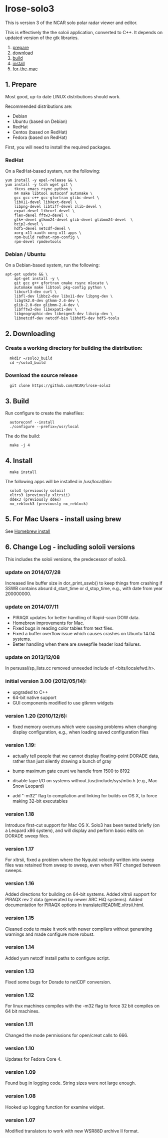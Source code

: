 # lrose-solo3

This is version 3 of the NCAR solo polar radar viewer and editor.

This is effectively the the soloii application, converted to C++.
It depends on updated version of the gtk libraries.

1. [prepare](#prepare)
2. [download](#download)
3. [build](#build)
4. [install](#install)
5. [for-the-mac](#forthemac)

<a name="prepare"/>

## 1. Prepare

Most good, up-to date LINUX distributions should work.

Recommended distributions are:

  * Debian
  * Ubuntu (based on Debian)
  * RedHat
  * Centos (based on RedHat)
  * Fedora (based on RedHat)

First, you will need to install the required packages.

### RedHat

On a RedHat-based system, run the following:

```
yum install -y epel-release && \
yum install -y tcsh wget git \
    tkcvs emacs rsync python \
    m4 make libtool autoconf automake \
    gcc gcc-c++ gcc-gfortran glibc-devel \
    libX11-devel libXext-devel \
    libpng-devel libtiff-devel zlib-devel \
    expat-devel libcurl-devel \
    flex-devel fftw3-devel \
    gtk+-devel gtkmm24-devel glib-devel glibmm24-devel  \
    bzip2-devel \
    hdf5-devel netcdf-devel \
    xorg-x11-xauth xorg-x11-apps \
    rpm-build redhat-rpm-config \
    rpm-devel rpmdevtools
```

### Debian / Ubuntu

On a Debian-based system, run the following:

```
apt-get update && \
    apt-get install -y \
    git gcc g++ gfortran cmake rsync mlocate \
    automake make libtool pkg-config python \
    libcurl3-dev curl \
    libfl-dev libbz2-dev libx11-dev libpng-dev \
    libgtk2.0-dev gtkmm-2.4-dev \
    glib-2.0-dev glibmm-2.4-dev \
    libfftw3-dev libexpat1-dev \
    libgeographic-dev libeigen3-dev libzip-dev \
    libnetcdf-dev netcdf-bin libhdf5-dev hdf5-tools
```

<a name="download"/>

## 2. Downloading

### Create a working directory for building the distribution:

```
  mkdir ~/solo3_build
  cd ~/solo3_build
```

### Download the source release

```
  git clone https://github.com/NCAR/lrose-solo3 
```

<a name="build"/>

## 3. Build

Run configure to create the makefiles:

```
  autoreconf --install
  ./configure --prefix=/usr/local
```

The do the build:

```
  make -j 4
```

<a name="install"/>

## 4. Install

```
  make install
```

The following apps will be installed in /usr/local/bin:

```
  solo3 (previously soloii)
  xltrs3 (previously xltrsii)
  ddex3 (previously ddex)
  nx_reblock3 (previously nx_reblock)
```

<a name="forthemac"/>

## 5. For Mac Users - install using brew

See [Homebrew install](./homebrew_install.mac_osx.md)

<a name="changelog"/>

## 6. Change Log - including soloii versions

This includes the soloii versions, the predecessor of solo3.

### update on 2014/07/28

Increased line buffer size in dor_print_sswb() to keep things from crashing
if SSWB contains absurd d_start_time or d_stop_time, e.g., with date from 
year 200000000.

### update on 2014/07/11

* PIRAQX updates for better handling of Rapid-scan DOW data.
* Homebrew improvements for Mac.
* Fixed bugs in reading color tables from text files.
* Fixed a buffer overflow issue which causes crashes on Ubuntu 14.04 systems.
* Better handling when there are sweepfile header load failures.

### update on 2013/12/08

In persusal/sp_lists.cc removed unneeded include of <bits/localefwd.h>.

### initial version 3.00 (2012/05/14):

* upgraded to C++
* 64-bit native support
* GUI components modified to use gtkmm widgets
  
### version 1.20 (2010/12/6):

* fixed memory overruns which were causing problems when changing display
  configuration, e.g., when loading saved configuration files
  
### version 1.19: 

* actually tell people that we cannot display floating-point DORADE data,
    rather than just silently drawing a bunch of gray

* bump maximum gate count we handle from 1500 to 8192
* disable tape I/O on systems without /usr/include/sys/mtio.h (e.g.,
    Mac Snow Leopard)
* add "-m32" flag to compilation and linking for builds on OS X, to
    force making 32-bit executables
    
### version 1.18

Introduce first-cut support for Mac OS X.  Solo3 has been
tested briefly (on a Leopard x86 system), and will display and perform
basic edits on DORADE sweep files.

### version 1.17

For xltrsii, fixed a problem where the Nyquist velocity 
written into sweep files was retained from sweep to sweep, even when 
PRT changed between sweeps.

### version 1.16

Added directions for building on 64-bit systems.  Added xltrsii
support for PIRAQX rev 2 data (generated by newer ARC HiQ systems).  Added
documentation for PIRAQX options in translate/README.xltrsii.html.

### version 1.15

Cleaned code to make it work with newer compilers without 
generating warnings and made configure more robust.

### version 1.14

Added yum netcdf install paths to configure script. 

### version 1.13

Fixed some bugs for Dorade to netCDF conversion.

### version 1.12

For linux machines compiles with the -m32 flag to 
force 32 bit compiles on 64 bit machines.

### version 1.11

Changed the mode permissions for open/creat calls to 666.

### version 1.10

Updates for Fedora Core 4.

### version 1.09

Found bug in logging code.  String sizes were not large enough.

### version 1.08

Hooked up logging function for examine widget.

### version 1.07

Modified translators to work with new WSR88D archive II format.



 
